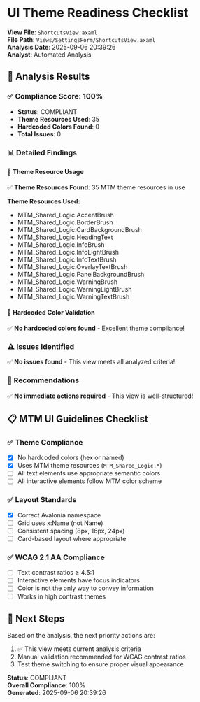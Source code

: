# UI Theme Readiness Checklist

**View File**: `ShortcutsView.axaml`  
**File Path**: `Views/SettingsForm/ShortcutsView.axaml`  
**Analysis Date**: 2025-09-06 20:39:26  
**Analyst**: Automated Analysis  

## 🎯 Analysis Results

### ✅ Compliance Score: 100%
- **Status**: COMPLIANT
- **Theme Resources Used**: 35
- **Hardcoded Colors Found**: 0
- **Total Issues**: 0

### 📊 Detailed Findings

#### 🎨 Theme Resource Usage
✅ **Theme Resources Found**: 35 MTM theme resources in use

**Theme Resources Used:**
- MTM_Shared_Logic.AccentBrush
- MTM_Shared_Logic.BorderBrush
- MTM_Shared_Logic.CardBackgroundBrush
- MTM_Shared_Logic.HeadingText
- MTM_Shared_Logic.InfoBrush
- MTM_Shared_Logic.InfoLightBrush
- MTM_Shared_Logic.InfoTextBrush
- MTM_Shared_Logic.OverlayTextBrush
- MTM_Shared_Logic.PanelBackgroundBrush
- MTM_Shared_Logic.WarningBrush
- MTM_Shared_Logic.WarningLightBrush
- MTM_Shared_Logic.WarningTextBrush

#### 🚫 Hardcoded Color Validation
✅ **No hardcoded colors found** - Excellent theme compliance!

### ⚠️ Issues Identified
✅ **No issues found** - This view meets all analyzed criteria!

### 🔧 Recommendations
✅ **No immediate actions required** - This view is well-structured!

## 📋 MTM UI Guidelines Checklist

### ✅ Theme Compliance
- [x] No hardcoded colors (hex or named)
- [x] Uses MTM theme resources (`MTM_Shared_Logic.*`)
- [ ] All text elements use appropriate semantic colors
- [ ] All interactive elements follow MTM color scheme

### ✅ Layout Standards  
- [x] Correct Avalonia namespace
- [ ] Grid uses x:Name (not Name)
- [ ] Consistent spacing (8px, 16px, 24px)
- [ ] Card-based layout where appropriate

### ✅ WCAG 2.1 AA Compliance
- [ ] Text contrast ratios ≥ 4.5:1
- [ ] Interactive elements have focus indicators  
- [ ] Color is not the only way to convey information
- [ ] Works in high contrast themes

## 🎯 Next Steps

Based on the analysis, the next priority actions are:

1. ✅ This view meets current analysis criteria
2. Manual validation recommended for WCAG contrast ratios
3. Test theme switching to ensure proper visual appearance

**Status**: COMPLIANT  
**Overall Compliance**: 100%  
**Generated**: 2025-09-06 20:39:26
